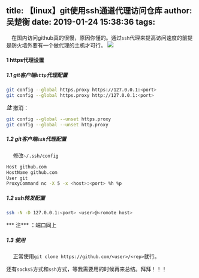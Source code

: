 title: 【linux】git使用ssh通道代理访问仓库
author: 吴楚衡
date: 2019-01-24 15:38:36
tags:
---
&emsp;在国内访问github真的很慢，原因你懂的。通过`ssh`代理来提高访问速度的前提是防火墙外要有一个做代理的主机才可行。
![](http://qiniu.wuchuheng.com/20190124-235445.png)
<!--more-->

#### 1 https代理设置
##### 1.1 git客户端`http`代理配置 
``` bash
git config --global https.proxy https://127.0.0.1:<port>
git config --global https.proxy http://127.0.0.1:<port>
```
***注*** 撤消： 
``` bash
git config --global --unset https.proxy
git config --global --unset http.proxy
```

##### 1.2 git客户端`ssh`代理配置 
&emsp; 修改`~/.ssh/config`
``` bash
Host github.com
HostName github.com
User git
ProxyCommand nc -X 5 -x <host>:<port> %h %p

```

##### 1.2 ssh转发配置
``` bash
ssh -N -D 127.0.0.1:<port> <user>@<romote host>
```
*** 注*** ：端口同上

##### 1.3 使用
&emsp; 正常使用`git clone https://github.com/<user>/<rep>`就行。

还有`socks5`方式和`ssh`方式，等我需要用的时候再来总结。拜拜！！！